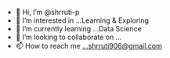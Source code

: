 - 👋 Hi, I’m @shrruti-p
- 👀 I’m interested in ...Learning & Exploring 
- 🌱 I’m currently learning ...Data Science
- 💞️ I’m looking to collaborate on ...
- 📫 How to reach me ...shrruti906@gmail.com

<!---
shrruti-p/shrruti-p is a ✨ special ✨ repository because its `README.md` (this file) appears on your GitHub profile.
You can click the Preview link to take a look at your changes.
--->
